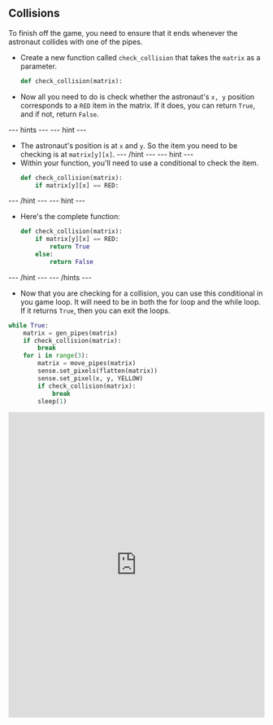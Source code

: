 ## Collisions

To finish off the game, you need to ensure that it ends whenever the astronaut collides with one of the pipes.

- Create a new function called `check_collision` that takes the `matrix` as a parameter.

	```python
	def check_collision(matrix):
	```

- Now all you need to do is check whether the astronaut's `x, y` position corresponds to a `RED` item in the matrix. If it does, you can return `True`, and if not, return `False`.

--- hints --- --- hint ---
- The astronaut's position is at `x` and `y`. So the item you need to be checking is at `matrix[y][x]`.
--- /hint --- --- hint ---
- Within your function, you'll need to use a conditional to check the item.
  ```python
  def check_collision(matrix):
	  if matrix[y][x] == RED:
  ```
--- /hint --- --- hint ---
- Here's the complete function:
  ```python
  def check_collision(matrix):
	  if matrix[y][x] == RED:
		  return True
	  else:
		  return False
  ```
--- /hint --- --- /hints ---

- Now that you are checking for a collision, you can use this conditional in you game loop. It will need to be in both the for loop and the while loop. If it returns `True`, then you can exit the loops.

```python
while True:
    matrix = gen_pipes(matrix)
    if check_collision(matrix):
        break
    for i in range(3):
        matrix = move_pipes(matrix)
        sense.set_pixels(flatten(matrix))
        sense.set_pixel(x, y, YELLOW)   
        if check_collision(matrix):
            break
        sleep(1)
```

<iframe src="https://trinket.io/embed/python/d3b08137fd" width="100%" height="600" frameborder="0" marginwidth="0" marginheight="0" allowfullscreen></iframe>

